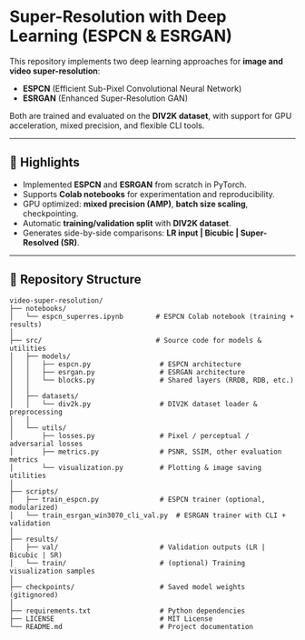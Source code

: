 # Super-Resolution with Deep Learning (ESPCN & ESRGAN)

This repository implements two deep learning approaches for **image and video super-resolution**:
- **ESPCN** (Efficient Sub-Pixel Convolutional Neural Network)  
- **ESRGAN** (Enhanced Super-Resolution GAN)  

Both are trained and evaluated on the **DIV2K dataset**, with support for GPU acceleration, mixed precision, and flexible CLI tools.

---

## 🚀 Highlights
- Implemented **ESPCN** and **ESRGAN** from scratch in PyTorch.  
- Supports **Colab notebooks** for experimentation and reproducibility.  
- GPU optimized: **mixed precision (AMP)**, **batch size scaling**, checkpointing.  
- Automatic **training/validation split** with **DIV2K dataset**.  
- Generates side-by-side comparisons: **LR input | Bicubic | Super-Resolved (SR)**.  

---

## 📂 Repository Structure
~~~
video-super-resolution/
├── notebooks/
│   └── espcn_superres.ipynb        # ESPCN Colab notebook (training + results)
│
├── src/                            # Source code for models & utilities
│   ├── models/
│   │   ├── espcn.py                 # ESPCN architecture
│   │   ├── esrgan.py                # ESRGAN architecture
│   │   └── blocks.py                # Shared layers (RRDB, RDB, etc.)
│   │
│   ├── datasets/
│   │   └── div2k.py                 # DIV2K dataset loader & preprocessing
│   │
│   └── utils/
│       ├── losses.py                # Pixel / perceptual / adversarial losses
│       ├── metrics.py               # PSNR, SSIM, other evaluation metrics
│       └── visualization.py         # Plotting & image saving utilities
│
├── scripts/
│   ├── train_espcn.py               # ESPCN trainer (optional, modularized)
│   └── train_esrgan_win3070_cli_val.py  # ESRGAN trainer with CLI + validation
│
├── results/
│   ├── val/                         # Validation outputs (LR | Bicubic | SR)
│   └── train/                       # (optional) Training visualization samples
│
├── checkpoints/                     # Saved model weights (gitignored)
│
├── requirements.txt                 # Python dependencies
├── LICENSE                          # MIT License
└── README.md                        # Project documentation
~~~
